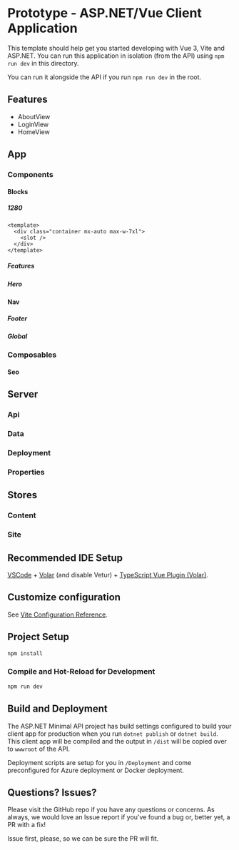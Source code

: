 # Prototype - ASP.NET/Vue Client Application

This template should help get you started developing with Vue 3, Vite and ASP.NET. You can run this application in isolation (from the API) using `npm run dev` in this directory.

You can run it alongside the API if you run `npm run dev` in the root.

## Features

- AboutView
- LoginView
- HomeView

## App

### Components

#### Blocks

##### 1280

```vue
<template>
  <div class="container mx-auto max-w-7xl">
    <slot />
  </div>
</template>
```

##### Features

##### Hero

#### Nav

##### Footer

##### Global

### Composables

#### Seo

## Server

### Api

### Data

### Deployment

### Properties

## Stores

### Content

### Site

## Recommended IDE Setup

[VSCode](https://code.visualstudio.com/) + [Volar](https://marketplace.visualstudio.com/items?itemName=Vue.volar) (and disable Vetur) + [TypeScript Vue Plugin (Volar)](https://marketplace.visualstudio.com/items?itemName=Vue.vscode-typescript-vue-plugin).

## Customize configuration

See [Vite Configuration Reference](https://vitejs.dev/config/).

## Project Setup

```sh
npm install
```

### Compile and Hot-Reload for Development

```sh
npm run dev
```

## Build and Deployment

The ASP.NET Minimal API project has build settings configured to build your client app for production when you run `dotnet publish` or `dotnet build`. This client app will be compiled and the output in `/dist` will be copied over to `wwwroot` of the API.

Deployment scripts are setup for you in `/Deployment` and come preconfigured for Azure deployment or Docker deployment.

## Questions? Issues?

Please visit the GitHub repo if you have any questions or concerns. As always, we would love an Issue report if you've found a bug or, better yet, a PR with a fix!

Issue first, please, so we can be sure the PR will fit.
